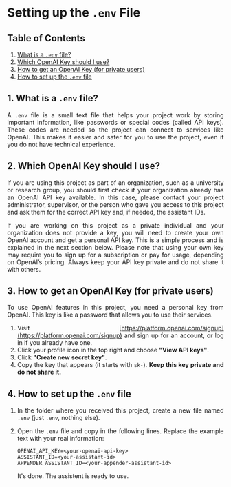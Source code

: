 # Setting up the `.env` File
<div style="text-align: justify">

## Table of Contents
1. [What is a `.env` file?](#1-what-is-a-env-file)
2. [Which OpenAI Key should I use?](#2-which-openai-key-should-i-use)
3. [How to get an OpenAI Key (for private users)](#3-how-to-get-an-openai-key-for-private-users)
4. [How to set up the `.env` file](#4-how-to-set-up-the-env-file)

## 1. What is a `.env` file?

A `.env` file is a small text file that helps your project work by storing important information, like passwords or special codes (called API keys). These codes are needed so the project can connect to services like OpenAI. This makes it easier and safer for you to use the project, even if you do not have technical experience.

## 2. Which OpenAI Key should I use?

If you are using this project as part of an organization, such as a university or research group, you should first check if your organization already has an OpenAI API key available. In this case, please contact your project administrator, supervisor, or the person who gave you access to this project and ask them for the correct API key and, if needed, the assistant IDs.

If you are working on this project as a private individual and your organization does not provide a key, you will need to create your own OpenAI account and get a personal API key. This is a simple process and is explained in the next section below. Please note that using your own key may require you to sign up for a subscription or pay for usage, depending on OpenAI’s pricing. Always keep your API key private and do not share it with others.

## 3. How to get an OpenAI Key (for private users)

To use OpenAI features in this project, you need a personal key from OpenAI. This key is like a password that allows you to use their services.

1. Visit [https://platform.openai.com/signup](https://platform.openai.com/signup) and sign up for an account, or log in if you already have one.
2. Click your profile icon in the top right and choose **"View API keys"**.
3. Click **"Create new secret key"**.
4. Copy the key that appears (it starts with `sk-`). **Keep this key private and do not share it.**

## 4. How to set up the `.env` file

1. In the folder where you received this project, create a new file named `.env` (just `.env`, nothing else).
2. Open the `.env` file and copy in the following lines. Replace the example text with your real information:

   ```
   OPENAI_API_KEY=<your-openai-api-key>
   ASSISTANT_ID=<your-assistant-id>
   APPENDER_ASSISTANT_ID=<your-appender-assistant-id>
   ```
   It's done. The assistent is ready to use. 
</div>
